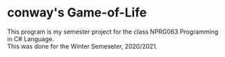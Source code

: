 # conway's Game-of-Life
This program is my semester project for the class NPRG063 Programming in C# Language.  
This was done for the Winter Semeseter, 2020/2021.
